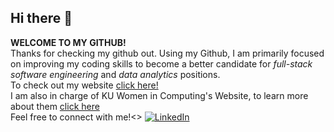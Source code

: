 ## Hi there 👋

<!--
**SabeenAhmad/SabeenAhmad** is a ✨ _special_ ✨ repository because its `README.md` (this file) appears on your GitHub profile.

Here are some ideas to get you started:

- 🔭 I’m currently working on ...
- 🌱 I’m currently learning ...
- 👯 I’m looking to collaborate on ...
- 🤔 I’m looking for help with ...
- 💬 Ask me about ...
- 📫 How to reach me: ...
- 😄 Pronouns: ...
- ⚡ Fun fact: ...
-->

**WELCOME TO MY GITHUB!**<br>
Thanks for checking my github out. Using my Github, I am primarily focused on improving my coding skills to become a better candidate for *full-stack software engineering* and *data analytics* positions.<br>
To check out my website [click here!](https://sabeenahmad.github.io)<br>
I am also in charge of KU Women in Computing's Website, to learn more about them [click here](https://ukansas-wic.github.io)<br>
Feel free to connect with me!<>
[![LinkedIn](https://img.shields.io/badge/LinkedIn-0077B5?style=for-the-badge&logo=linkedin&logoColor=white)](https://www.linkedin.com/in/sabeenahmad-)

